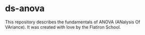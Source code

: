 # ds-anova

This repository describes the fundamentals of ANOVA (ANalysis Of VAriance). It was created with love by the Flatiron School.
